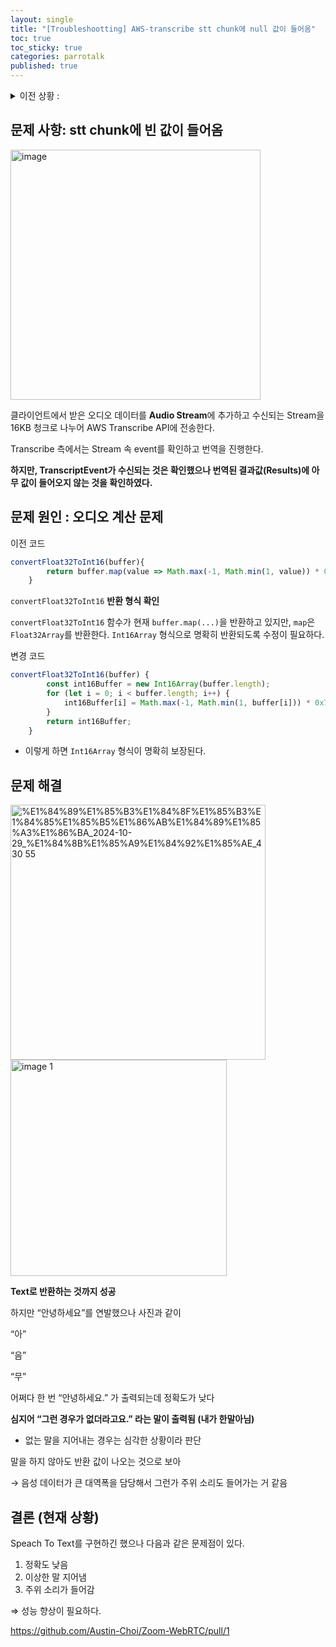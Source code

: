 ```yaml
---
layout: single
title: "[Troubleshootting] AWS-transcribe stt chunk에 null 값이 들어옴"
toc: true
toc_sticky: true
categories: parrotalk
published: true
---
```


<details>
<summary>이전 상황 :</summary>
<div markdown="1">

STT와 TTS 기능이 들어간, 실시간 전화 통신과 채팅 시스템이 동시에 가능한 애플리케이션을 구현하고자 함
    
사용자는 상대방의 말을 텍스트로 보거나 들을 수 있고, 사용자가 텍스트를 쳤을 때 상대방에게 AI 보이스로 전달하여 전화하는 느낌이 드는 것을 목표로 한다.

기능 구현 방법으로는 **WebRTC** 방법과 **WebSocket을 활용한 Twilio API**를 사용하는 방법 중 고민했다.

팀 프로젝트 내에서는 WebRTC 방법을 채택하였다. 이유는 다음과 같다. (Twilio API는 개인플젝 진행예정)

1. twilio api의 경우 유료 서비스이다. (20$..)
2. 한국에 특성화되어 있지 않아 지원이 미비하고 한국 전화번호 구매 마다 25$가 발생한다..
3. 음질 테스트 결과 WebRTC가 압도적으로 우세했다.

링크를 참고하여 WebRTC 틀을 완성하였고 Node.js 환경에서 Express를 기반으로 한 웹 서버를 구축하였다. 음성 통화 통신 테스트 후 정상적으로 작동하는 것을 확인하였고 이후 AWS transcribe API 연결을 시도하였다.

[줌 클론코딩 – 노마드 코더 Nomad Coders](https://nomadcoders.co/noom)

</div>
</details>
    

## 문제 사항: stt chunk에 빈 값이 들어옴

<img width="400" alt="image" src="https://github.com/user-attachments/assets/2ee0deff-943e-48c7-8fd2-758f7f277c64">

클라이언트에서 받은 오디오 데이터를 **Audio Stream**에 추가하고 수신되는 Stream을 16KB 청크로 나누어 AWS Transcribe API에 전송한다. 

Transcribe 측에서는 Stream 속 event를 확인하고 번역을 진행한다.

**하지만, TranscriptEvent가 수신되는 것은 확인했으나 번역된 결과값(Results)에 아무 값이 들어오지 않는 것을 확인하였다.**

## 문제 원인 : 오디오 계산 문제

이전 코드

```jsx
convertFloat32ToInt16(buffer){
        return buffer.map(value => Math.max(-1, Math.min(1, value)) * 0x7FFF);
    }
```

`convertFloat32ToInt16` **반환 형식 확인**

`convertFloat32ToInt16` 함수가 현재 `buffer.map(...)`을 반환하고 있지만, `map`은 `Float32Array`를 반환한다. `Int16Array` 형식으로 명확히 반환되도록 수정이 필요하다.

변경 코드

```jsx
convertFloat32ToInt16(buffer) {
        const int16Buffer = new Int16Array(buffer.length);
        for (let i = 0; i < buffer.length; i++) {
            int16Buffer[i] = Math.max(-1, Math.min(1, buffer[i])) * 0x7FFF;
        }
        return int16Buffer;
    }
```

- 이렇게 하면 `Int16Array` 형식이 명확히 보장된다.

## 문제 해결

<img width="408" alt="%E1%84%89%E1%85%B3%E1%84%8F%E1%85%B3%E1%84%85%E1%85%B5%E1%86%AB%E1%84%89%E1%85%A3%E1%86%BA_2024-10-29_%E1%84%8B%E1%85%A9%E1%84%92%E1%85%AE_4 30 55" src="https://github.com/user-attachments/assets/a7d1fa19-3523-44a9-9f65-e8999deb9c06">
<img width="346" alt="image 1" src="https://github.com/user-attachments/assets/8570d221-1253-4dc4-b0a1-d4bc9e644d17">


**Text로 반환하는 것까지 성공**

하지만 “안녕하세요”를 연발했으나 사진과 같이 

“아”

“음”

“무”

어쩌다 한 번 “안녕하세요.” 가 출력되는데 정확도가 낮다

**심지어 “그런 경우가 없더라고요.” 라는 말이 출력됨 (내가 한말아님)**

- 없는 말을 지어내는 경우는 심각한 상황이라 판단

말을 하지 않아도 반환 값이 나오는 것으로 보아

→ 음성 데이터가 큰 대역폭을 담당해서 그런가 주위 소리도 들어가는 거 같음

## 결론 (현재 상황)

Speach To Text를 구현하긴 했으나 다음과 같은 문제점이 있다.

1. 정확도 낮음
2. 이상한 말 지어냄
3. 주위 소리가 들어감

⇒ 성능 향상이 필요하다.

https://github.com/Austin-Choi/Zoom-WebRTC/pull/1
